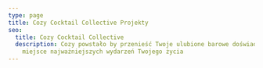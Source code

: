 ```yaml
---
type: page
title: Cozy Cocktail Collective Projekty
seo:
  title: Cozy Cocktail Collective
  description: Cozy powstało by przenieść Twoje ulubione barowe doświadczenia w
    miejsce najważniejszych wydarzeń Twojego życia
---
```

